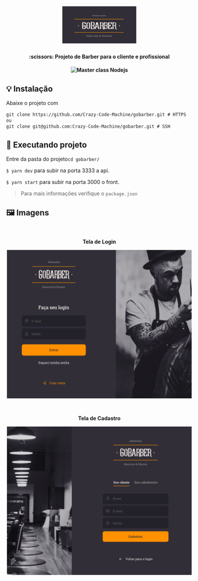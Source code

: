 <h1 align="center">
    <img src=".github/logo.PNG" alt="MyLinks" height="100" width="200"/>
</h1>

<h4 align="center">
   :scissors: Projeto de Barber para o cliente e profissional
</h4>
 
<h4/>
<p align="center">
  <img src="https://img.shields.io/badge/Bootamp%20-GoBarber-orange" alt="Master class Nodejs"/>
<p/>


## :bulb: Instalação

Abaixe o projeto com 
```shell
git clone https://github.com/Crazy-Code-Machine/gobarber.git # HTTPS
ou
git clone git@github.com:Crazy-Code-Machine/gobarber.git # SSH

```
## :rocket: Executando projeto

Entre da pasta do projeto`cd gobarber/`


`$ yarn dev` para subir na porta 3333 a api.

`$ yarn start` para subir na porta 3000 o front.

> Para mais informações verifique o `package.json`

## :framed_picture: Imagens

<br/>
<p align="center">
  <strong>Tela de Login</strong>
<p/>

<p align="center">
  <img align="center" src=".github/login.PNG" height="400px" width="500" />
</p>

<br/>
<p align="center">
  <strong>Tela de Cadastro</strong>
<p/>
<p align="center">
  <img align="center" src=".github/cadastrar.PNG" height="400px" width="500" />
</p>
